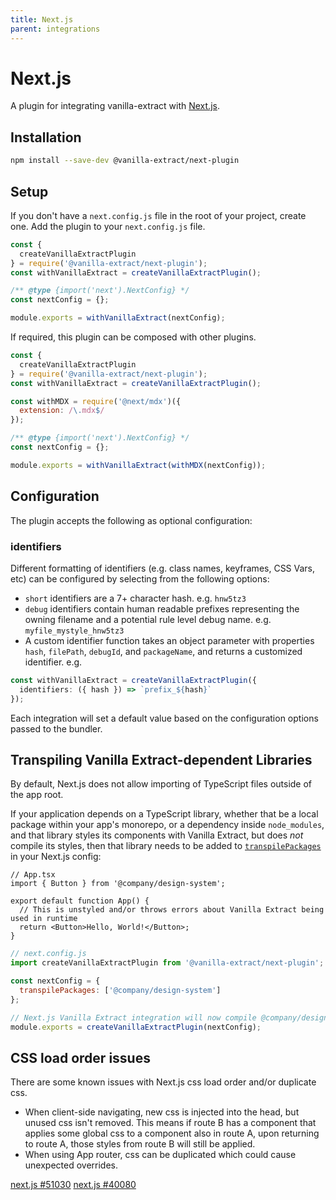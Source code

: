 ```yaml
---
title: Next.js
parent: integrations
---
```


# Next.js

A plugin for integrating vanilla-extract with [Next.js](https://nextjs.org).

## Installation

```bash
npm install --save-dev @vanilla-extract/next-plugin
```

## Setup

If you don't have a `next.config.js` file in the root of your project, create one. Add the plugin to your `next.config.js` file.

```js
const {
  createVanillaExtractPlugin
} = require('@vanilla-extract/next-plugin');
const withVanillaExtract = createVanillaExtractPlugin();

/** @type {import('next').NextConfig} */
const nextConfig = {};

module.exports = withVanillaExtract(nextConfig);
```

If required, this plugin can be composed with other plugins.

```js
const {
  createVanillaExtractPlugin
} = require('@vanilla-extract/next-plugin');
const withVanillaExtract = createVanillaExtractPlugin();

const withMDX = require('@next/mdx')({
  extension: /\.mdx$/
});

/** @type {import('next').NextConfig} */
const nextConfig = {};

module.exports = withVanillaExtract(withMDX(nextConfig));
```

## Configuration

The plugin accepts the following as optional configuration:

### identifiers

Different formatting of identifiers (e.g. class names, keyframes, CSS Vars, etc) can be configured by selecting from the following options:

- `short` identifiers are a 7+ character hash. e.g. `hnw5tz3`
- `debug` identifiers contain human readable prefixes representing the owning filename and a potential rule level debug name. e.g. `myfile_mystyle_hnw5tz3`
- A custom identifier function takes an object parameter with properties `hash`, `filePath`, `debugId`, and `packageName`, and returns a customized identifier. e.g.

```ts
const withVanillaExtract = createVanillaExtractPlugin({
  identifiers: ({ hash }) => `prefix_${hash}`
});
```

Each integration will set a default value based on the configuration options passed to the bundler.

## Transpiling Vanilla Extract-dependent Libraries

By default, Next.js does not allow importing of TypeScript files outside of the app root.

If your application depends on a TypeScript library, whether that be a local package within your app's monorepo, or a dependency inside `node_modules`, and that library styles its components with Vanilla Extract, but does _not_ compile its styles, then that library needs to be added to [`transpilePackages`] in your Next.js config:

```tsx
// App.tsx
import { Button } from '@company/design-system';

export default function App() {
  // This is unstyled and/or throws errors about Vanilla Extract being used in runtime
  return <Button>Hello, World!</Button>;
}
```

```js
// next.config.js
import createVanillaExtractPlugin from '@vanilla-extract/next-plugin';

const nextConfig = {
  transpilePackages: ['@company/design-system']
};

// Next.js Vanilla Extract integration will now compile @company/design-system styles
module.exports = createVanillaExtractPlugin(nextConfig);
```

[`transpilepackages`]: https://nextjs.org/docs/app/api-reference/next-config-js/transpilePackages

## CSS load order issues

There are some known issues with Next.js css load order and/or duplicate css.

- When client-side navigating, new css is injected into the head, but unused css isn't removed. This means if route B has a component that applies some global css to a component also in route A, upon returning to route A, those styles from route B will still be applied.
- When using App router, css can be duplicated which could cause unexpected overrides.

[next.js #51030](https://github.com/vercel/next.js/issues/51030)
[next.js #40080](https://github.com/vercel/next.js/issues/40080)
